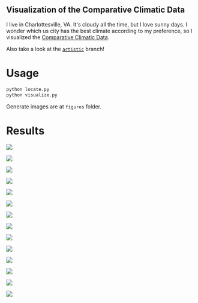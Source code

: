 ## Visualization of the Comparative Climatic Data

I live in Charlottesville, VA. It's cloudy all the time, but I love sunny days. I wonder which us city has the best climate according to my preference, so I visualized the [Comparative Climatic Data](https://www.ncei.noaa.gov/products/land-based-station/comparative-climatic-data).

Also take a look at the [`artistic`](../../tree/artistic) branch!

# Usage

```sh
python locate.py
python visualize.py
```

Generate images are at `figures` folder.

# Results

![](figures/1_cloud.png)

![](figures/2_rain.png)

![](figures/3_snow.png)

![](figures/4_humidity.png)

![](figures/5_wind.png)

![](figures/6_cold.png)

![](figures/7_hot.png)

![](figures/8_record_high.png)

![](figures/9_mean_maximum.png)

![](figures/10_average.png)

![](figures/11_mean_minimum.png)

![](figures/12_record_low.png)

![](figures/13_sunshine.png)

![](figures/14_precipitation.png)
